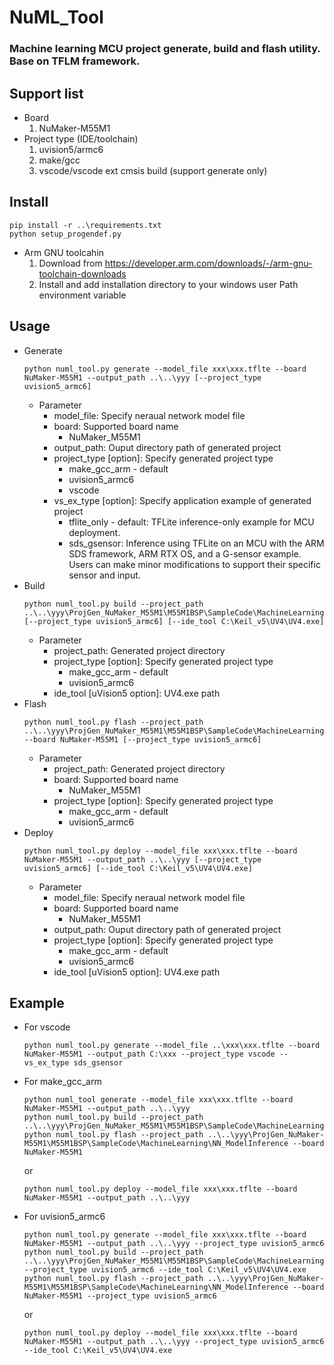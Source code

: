 NuML_Tool
===
### Machine learning MCU project generate, build and flash utility. Base on TFLM framework. 
## Support list
* Board 
    1. NuMaker-M55M1
* Project type (IDE/toolchain)
    1. uvision5/armc6
    2. make/gcc
    3. vscode/vscode ext cmsis build (support generate only)
## Install
~~~
pip install -r ..\requirements.txt  
python setup_progendef.py
~~~  
* Arm GNU toolcahin
    1. Download from https://developer.arm.com/downloads/-/arm-gnu-toolchain-downloads
    2. Install and add installation directory to your windows user Path environment variable
## Usage
* Generate
    ~~~
    python numl_tool.py generate --model_file xxx\xxx.tflte --board NuMaker-M55M1 --output_path ..\..\yyy [--project_type uvision5_armc6]
    ~~~  
    * Parameter  
        * model_file: Specify neraual network model file
        * board: Supported board name  
            * NuMaker_M55M1
        * output_path: Ouput directory path of generated project
        * project_type [option]: Specify generated project type  
            * make_gcc_arm - default
            * uvision5_armc6
            * vscode 
        * vs_ex_type [option]: Specify application example of generated project 
            * tflite_only - default: TFLite inference-only example for MCU deployment.
            * sds_gsensor:  Inference using TFLite on an MCU with the ARM SDS framework, ARM RTX OS, and a G-sensor example. Users can make minor modifications to support their specific sensor and input.
* Build
    ~~~
    python numl_tool.py build --project_path ..\..\yyy\ProjGen_NuMaker_M55M1\M55M1BSP\SampleCode\MachineLearning\NN_ModelInference [--project_type uvision5_armc6] [--ide_tool C:\Keil_v5\UV4\UV4.exe]
    ~~~
    * Parameter
        * project_path: Generated project directory
        * project_type [option]: Specify generated project type  
            * make_gcc_arm - default
            * uvision5_armc6  
        * ide_tool [uVision5 option]: UV4.exe path 
* Flash
    ~~~
    python numl_tool.py flash --project_path ..\..\yyy\ProjGen_NuMaker_M55M1\M55M1BSP\SampleCode\MachineLearning\NN_ModelInference --board NuMaker-M55M1 [--project_type uvision5_armc6]
    ~~~
    * Parameter
        * project_path: Generated project directory
        * board: Supported board name
            * NuMaker_M55M1
        * project_type [option]: Specify generated project type  
            * make_gcc_arm - default
            * uvision5_armc6  
* Deploy
    ~~~
    python numl_tool.py deploy --model_file xxx\xxx.tflte --board NuMaker-M55M1 --output_path ..\..\yyy [--project_type uvision5_armc6] [--ide_tool C:\Keil_v5\UV4\UV4.exe]
    ~~~
    * Parameter
        * model_file: Specify neraual network model file
        * board: Supported board name  
            * NuMaker_M55M1
        * output_path: Ouput directory path of generated project
        * project_type [option]: Specify generated project type  
            * make_gcc_arm - default
            * uvision5_armc6  
        * ide_tool [uVision5 option]: UV4.exe path 
## Example
* For vscode
    ~~~
    python numl_tool.py generate --model_file ..\xxx\xxx.tflte --board NuMaker-M55M1 --output_path C:\xxx --project_type vscode --vs_ex_type sds_gsensor    
    ~~~
* For make_gcc_arm
    ~~~
    python numl_tool generate --model_file xxx\xxx.tflte --board NuMaker-M55M1 --output_path ..\..\yyy
    python numl_tool.py build --project_path ..\..\yyy\ProjGen_NuMaker_M55M1\M55M1BSP\SampleCode\MachineLearning\NN_ModelInference   
    python numl_tool.py flash --project_path ..\..\yyy\ProjGen_NuMaker-M55M1\M55M1BSP\SampleCode\MachineLearning\NN_ModelInference --board NuMaker-M55M1    
    ~~~
    or
    ~~~
    python numl_tool.py deploy --model_file xxx\xxx.tflte --board NuMaker-M55M1 --output_path ..\..\yyy    
    ~~~
* For uvision5_armc6
    ~~~
    python numl_tool.py generate --model_file xxx\xxx.tflte --board NuMaker-M55M1 --output_path ..\..\yyy --project_type uvision5_armc6
    python numl_tool.py build --project_path ..\..\yyy\ProjGen_NuMaker_M55M1\M55M1BSP\SampleCode\MachineLearning\NN_ModelInference --project_type uvision5_armc6 --ide_tool C:\Keil_v5\UV4\UV4.exe   
    python numl_tool.py flash --project_path ..\..\yyy\ProjGen_NuMaker-M55M1\M55M1BSP\SampleCode\MachineLearning\NN_ModelInference --board NuMaker-M55M1 --project_type uvision5_armc6
    ~~~
    or
    ~~~
    python numl_tool.py deploy --model_file xxx\xxx.tflte --board NuMaker-M55M1 --output_path ..\..\yyy --project_type uvision5_armc6 --ide_tool C:\Keil_v5\UV4\UV4.exe
    ~~~
